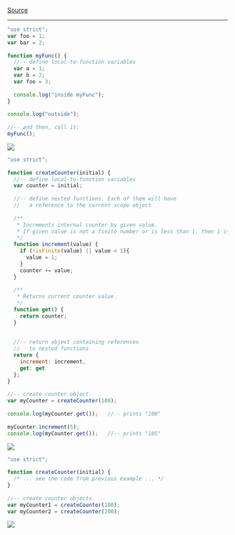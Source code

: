 
[Source](http://dmitryfrank.com/articles/js_closures)

-----------------------------------

```javascript
"use strict";
var foo = 1;
var bar = 2;
 
function myFunc() {
  //-- define local-to-function variables
  var a = 1;
  var b = 2;
  var foo = 3;
 
  console.log("inside myFunc");
}
 
console.log("outside");
 
//-- and then, call it:
myFunc();
```

![](http://dmitryfrank.com/_media/articles/js_closure_3.png)


```javascript
"use strict";
 
function createCounter(initial) {
  //-- define local-to-function variables
  var counter = initial;
 
  //-- define nested functions. Each of them will have
  //   a reference to the current scope object
 
  /**
   * Increments internal counter by given value.
   * If given value is not a finite number or is less than 1, then 1 is used.
   */
  function increment(value) {
    if (!isFinite(value) || value < 1){
      value = 1;
    }
    counter += value;
  }
 
  /**
   * Returns current counter value.
   */
  function get() {
    return counter;
  }
 
 
  //-- return object containing references
  //   to nested functions
  return {
    increment: increment,
    get: get
  };
}
 
//-- create counter object
var myCounter = createCounter(100);
 
console.log(myCounter.get());   //-- prints "100"
 
myCounter.increment(5);
console.log(myCounter.get());   //-- prints "105"

```

![](http://dmitryfrank.com/_media/articles/js_closure_6_inc.png)


```javascript
"use strict";
 
function createCounter(initial) {
  /* ... see the code from previous example ... */
}
 
//-- create counter objects
var myCounter1 = createCounter(100);
var myCounter2 = createCounter(200);
```

![](http://dmitryfrank.com/_media/articles/js_closure_7.png)

